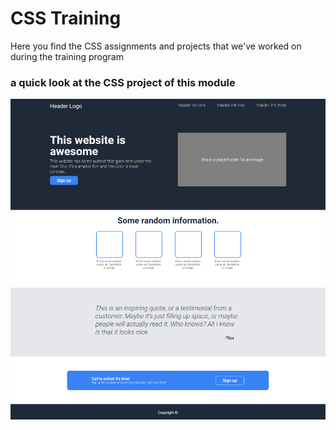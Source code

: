 # CSS Training

<p> Here you find the CSS assignments and projects that we've worked on during the training program </p>

### a quick look at the CSS project of this module

[![css project](images/css-project.png)](./Project)
